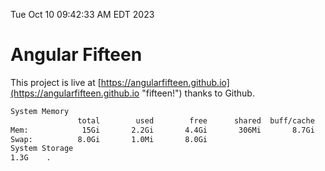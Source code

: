 Tue Oct 10 09:42:33 AM EDT 2023

# Angular Fifteen


This project is live at [https://angularfifteen.github.io](https://angularfifteen.github.io "fifteen!") thanks to Github.

```bash
System Memory
               total        used        free      shared  buff/cache   available
Mem:            15Gi       2.2Gi       4.4Gi       306Mi       8.7Gi        12Gi
Swap:          8.0Gi       1.0Mi       8.0Gi
System Storage
1.3G	.
```
```bash
